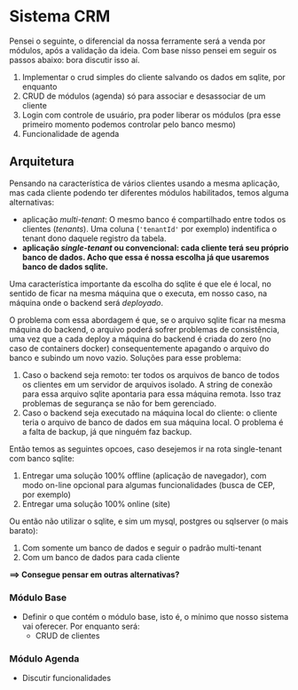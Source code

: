 # Sistema CRM
Pensei o seguinte, o diferencial da nossa ferramente será a venda por módulos, após a validação da ideia. Com base nisso pensei em seguir os passos abaixo: bora discutir isso aí.
1. Implementar o crud simples do cliente salvando os dados em sqlite, por enquanto
2. CRUD de módulos (agenda) só para associar e desassociar de um cliente
3. Login com controle de usuário, pra poder liberar os módulos (pra esse primeiro momento podemos controlar pelo banco mesmo)
4. Funcionalidade de agenda

## Arquitetura
Pensando na característica de vários clientes usando a mesma aplicação, mas cada cliente podendo ter diferentes módulos habilitados, temos alguma alternativas: 
- aplicação *multi-tenant*: O mesmo banco é compartilhado entre todos os clientes (*tenants*). Uma coluna (`'tenantId'` por exemplo) indentifica o tenant dono daquele registro da tabela.
- **aplicação *single-tenant* ou convencional: cada cliente terá seu próprio banco de dados. Acho que essa é nossa escolha já que usaremos banco de dados sqlite.**

Uma característica importante da escolha do sqlite é que ele é local, no sentido de ficar na mesma máquina que o executa, em nosso caso, na máquina onde o backend será *deployado*.

O problema com essa abordagem é que, se o arquivo sqlite ficar na mesma máquina do backend, o arquivo poderá sofrer problemas de consistência, uma vez que a cada deploy a máquina do backend é criada do zero (no caso de containers docker) consequentemente apagando o arquivo do banco e subindo um novo vazio. Soluções para esse problema:
1. Caso o backend seja remoto: ter todos os arquivos de banco de todos os clientes em um servidor de arquivos isolado. A string de conexão para essa arquivo sqlite apontaria para essa máquina remota. Isso traz problemas de segurança se não for bem gerenciado.
2. Caso o backend seja executado na máquina local do cliente: o cliente teria o arquivo de banco de dados em sua máquina local. O problema é a falta de backup, já que ninguém faz backup.

Então temos as seguintes opcoes, caso desejemos ir na rota single-tenant com banco sqlite:
1. Entregar uma solução 100% offline (aplicação de navegador), com modo on-line opcional para algumas funcionalidades (busca de CEP, por exemplo)
2. Entregar uma solução 100% online (site)

Ou então não utilizar o sqlite, e sim um mysql, postgres ou sqlserver (o mais barato):
1. Com somente um banco de dados e seguir o padrão multi-tenant
2. Com um banco de dados para cada cliente

**==> Consegue pensar em outras alternativas?**


### Módulo Base
- Definir o que contém o módulo base, isto é, o mínimo que nosso sistema vai oferecer. Por enquanto será:
  - CRUD de clientes

### Módulo Agenda
- Discutir funcionalidades
